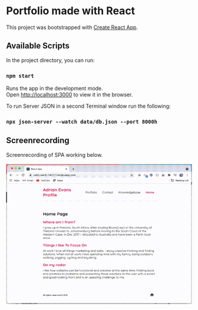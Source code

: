 # Portfolio made with React

This project was bootstrapped with [Create React App](https://github.com/facebook/create-react-app).

## Available Scripts

In the project directory, you can run:
### `npm start`

Runs the app in the development mode.\
Open [http://localhost:3000](http://localhost:3000) to view it in the browser.

To run Server JSON in a second Terminal window run the following:
### `npx json-server --watch data/db.json --port 8000h`

## Screenrecording

Screenrecording of SPA working below.\
\
  ![Recording](https://github.com/AdrianMEvans/portfolio-with-react/blob/master/public/images/Screen%20Recording%202021-06-08%20at%2010.29.30%20pm.gif?raw=true)